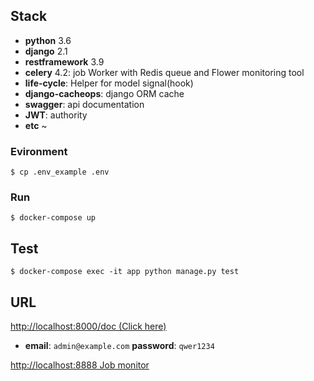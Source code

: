 ## Stack
* **python** 3.6
* **django** 2.1
* **restframework** 3.9
* **celery** 4.2: job Worker with Redis queue and Flower monitoring tool
* **life-cycle**:  Helper for model signal(hook)
* **django-cacheops**: django ORM cache
* **swagger**: api documentation
* **JWT**: authority
* **etc** ~


### Evironment
```console
$ cp .env_example .env
```

### Run
```console
$ docker-compose up
```

## Test
```console
$ docker-compose exec -it app python manage.py test
```

## URL
[http://localhost:8000/doc (Click here)](http://localhost:8000/login/?next=/doc/)
* **email**: `admin@example.com` **password**: `qwer1234`

[http://localhost:8888 Job monitor ](http://localhost:8888)
